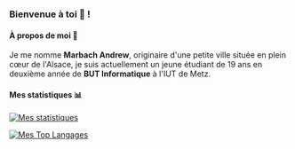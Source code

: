 ### Bienvenue à toi  👋 ! 


#### À propos de moi 📌

Je me nomme **Marbach Andrew**, originaire d'une petite ville située en plein cœur de l'Alsace, je suis actuellement un jeune étudiant de 19 ans en deuxième année de **BUT Informatique** à l'IUT de Metz.

#### Mes statistiques 📊

[![Mes statistiques](https://github-readme-stats-cnt4nv440-test-975064b8.vercel.app?username=andrew672&count_private=true&show_icons=true&theme=gruvbox)](https://github.com/anuraghazra/github-readme-stats)

[![Mes Top Langages](https://github-readme-stats.vercel.app/api/top-langs/?username=andrew672&layout=compact&show_icons=true&theme=gruvbox)](https://github.com/anuraghazra/github-readme-stats)
